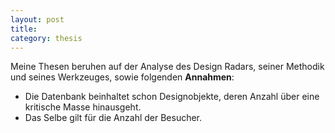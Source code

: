 ```yaml
---
layout: post
title:
category: thesis
---
```


Meine Thesen beruhen auf der Analyse des Design Radars, seiner Methodik und seines Werkzeuges, sowie folgenden **Annahmen**:
	
+ Die Datenbank beinhaltet schon Designobjekte, deren Anzahl über eine kritische Masse hinausgeht.
+ Das Selbe gilt für die Anzahl der Besucher.
